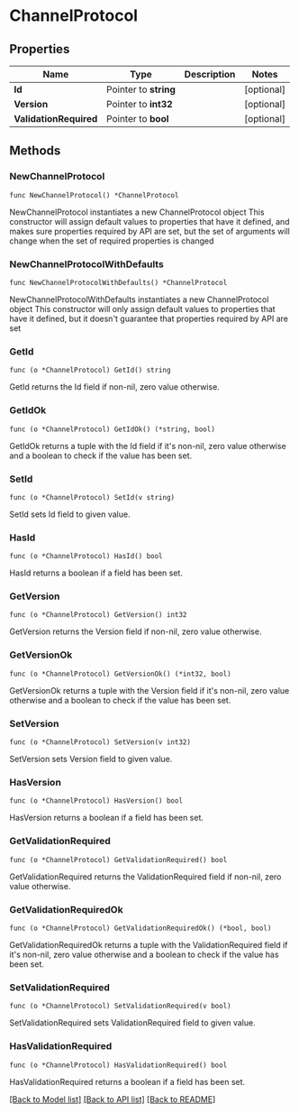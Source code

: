# ChannelProtocol

## Properties

Name | Type | Description | Notes
------------ | ------------- | ------------- | -------------
**Id** | Pointer to **string** |  | [optional] 
**Version** | Pointer to **int32** |  | [optional] 
**ValidationRequired** | Pointer to **bool** |  | [optional] 

## Methods

### NewChannelProtocol

`func NewChannelProtocol() *ChannelProtocol`

NewChannelProtocol instantiates a new ChannelProtocol object
This constructor will assign default values to properties that have it defined,
and makes sure properties required by API are set, but the set of arguments
will change when the set of required properties is changed

### NewChannelProtocolWithDefaults

`func NewChannelProtocolWithDefaults() *ChannelProtocol`

NewChannelProtocolWithDefaults instantiates a new ChannelProtocol object
This constructor will only assign default values to properties that have it defined,
but it doesn't guarantee that properties required by API are set

### GetId

`func (o *ChannelProtocol) GetId() string`

GetId returns the Id field if non-nil, zero value otherwise.

### GetIdOk

`func (o *ChannelProtocol) GetIdOk() (*string, bool)`

GetIdOk returns a tuple with the Id field if it's non-nil, zero value otherwise
and a boolean to check if the value has been set.

### SetId

`func (o *ChannelProtocol) SetId(v string)`

SetId sets Id field to given value.

### HasId

`func (o *ChannelProtocol) HasId() bool`

HasId returns a boolean if a field has been set.

### GetVersion

`func (o *ChannelProtocol) GetVersion() int32`

GetVersion returns the Version field if non-nil, zero value otherwise.

### GetVersionOk

`func (o *ChannelProtocol) GetVersionOk() (*int32, bool)`

GetVersionOk returns a tuple with the Version field if it's non-nil, zero value otherwise
and a boolean to check if the value has been set.

### SetVersion

`func (o *ChannelProtocol) SetVersion(v int32)`

SetVersion sets Version field to given value.

### HasVersion

`func (o *ChannelProtocol) HasVersion() bool`

HasVersion returns a boolean if a field has been set.

### GetValidationRequired

`func (o *ChannelProtocol) GetValidationRequired() bool`

GetValidationRequired returns the ValidationRequired field if non-nil, zero value otherwise.

### GetValidationRequiredOk

`func (o *ChannelProtocol) GetValidationRequiredOk() (*bool, bool)`

GetValidationRequiredOk returns a tuple with the ValidationRequired field if it's non-nil, zero value otherwise
and a boolean to check if the value has been set.

### SetValidationRequired

`func (o *ChannelProtocol) SetValidationRequired(v bool)`

SetValidationRequired sets ValidationRequired field to given value.

### HasValidationRequired

`func (o *ChannelProtocol) HasValidationRequired() bool`

HasValidationRequired returns a boolean if a field has been set.


[[Back to Model list]](../README.md#documentation-for-models) [[Back to API list]](../README.md#documentation-for-api-endpoints) [[Back to README]](../README.md)


